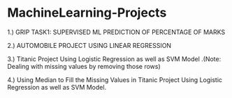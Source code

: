 # MachineLearning-Projects

1.) GRIP TASK1: SUPERVISED ML PREDICTION OF PERCENTAGE OF MARKS

2.) AUTOMOBILE PROJECT USING LINEAR REGRESSION

3.) Titanic Project Using Logistic Regression as well as SVM Model .(Note: Dealing with missing values by removing those rows) 

4.) Using Median to Fill the Missing Values in Titanic Project Using Logistic Regression as well as SVM Model.
